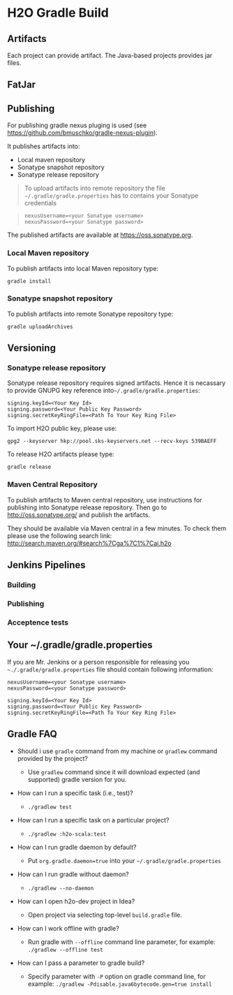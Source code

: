# H2O Gradle Build

## Artifacts
Each project can provide artifact.
The Java-based projects provides jar files.

## FatJar

## Publishing
For publishing gradle nexus pluging is used (see
https://github.com/bmuschko/gradle-nexus-plugin).

It publishes artifacts into:

  * Local maven repository
  * Sonatype snapshot repository
  * Sonatype release repository

> To upload artifacts into remote repository the file `~/.gradle/gradle.properties` has to contains your Sonatype credentials
>

>     nexusUsername=<your Sonatype username>
>     nexusPassword=<your Sonatype password>
>

The published artifacts are available at https://oss.sonatype.org.

### Local Maven repository
To publish artifacts into local Maven repository type:

```
gradle install
```

### Sonatype snapshot repository
To publish artifacts into remote Sonatype repository type:
```
gradle uploadArchives
```

## Versioning

### Sonatype release repository
Sonatype release repository requires signed artifacts.
Hence it is necassary to provide GNUPG key reference into`~/.gradle/gradle.properties`:

```
signing.keyId=<Your Key Id>
signing.password=<Your Public Key Password>
signing.secretKeyRingFile=<Path To Your Key Ring File>
```

To import H2O public key, please use:
```
gpg2 --keyserver hkp://pool.sks-keyservers.net --recv-keys 539BAEFF
```

To release H2O artifacts please type:
```
gradle release
``` 

### Maven Central Repository

To publish artifacts to Maven central repository, use instructions for publishing into
Sonatype release repository. 
Then go to http://oss.sonatype.org/ and publish the artifacts.

They should be available via Maven central in a few minutes.
To check them please use the following search link: http://search.maven.org/#search%7Cga%7C1%7Cai.h2o


## Jenkins Pipelines

### Building

### Publishing

### Acceptence tests

## Your ~/.gradle/gradle.properties
If you are Mr. Jenkins or a person responsible for releasing you
`~./.gradle/gradle.properties` file should contain following information:
```
nexusUsername=<your Sonatype username>
nexusPassword=<your Sonatype password>

signing.keyId=<Your Key Id>
signing.password=<Your Public Key Password>
signing.secretKeyRingFile=<Path To Your Key Ring File>
```

## Gradle FAQ

* Should i use `gradle` command from my machine or `gradlew` command provided by the project?
  * Use `gradlew` command since it will download expected (and supported) gradle version for you.

* How can I run a specific task (i.e., test)?
  * `./gradlew test`
  
* How can I run a specific task on a particular project?
  * `./gradlew :h2o-scala:test`
  
* How can I run gradle daemon by default?
  * Put `org.gradle.daemon=true` into your `~/.gradle/gradle.properties`
  
* How can I run gradle without daemon?
  * `./gradlew --no-daemon`
  
* How can I open h2o-dev project in Idea?
  * Open project via selecting top-level `build.gradle` file.
   
* How can I work offline with gradle?
  * Run gradle with `--offline` command line parameter, for example: `./gradlew --offline
    test`

* How can I pass a parameter to gradle build?
  * Specify parameter with `-P` option on gradle command line, for example:
    `./gradlew -Pdisable.java6bytecode.gen=true install`

